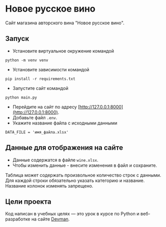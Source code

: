 # Новое русское вино

Сайт магазина авторского вина "Новое русское вино".

## Запуск

- Установите виртуальное окружение командой 
```
python -m venv venv
```
- Установите зависимости командой 
```
pip install -r requirements.txt
```
- Запустите сайт командой
```
python main.py
```
- Перейдите на сайт по адресу [http://127.0.0.1:8000](http://127.0.0.1:8000).
- Добавьте файл `.env`.
- Укажите название файла с исходными данными
```
DATA_FILE = 'имя_файла.xlsx'
```

## Данные для отображения на сайте

- Данные содержатся в файле `wine.xlsx`.
- Чтобы изменить данные - внесите изменения в файл и сохраните.
  
Таблица может содержать произвольное количество строк с данными. Для каждой строки обязательно указать категорию и название.
Название колонок изменять запрещено.



## Цели проекта

Код написан в учебных целях — это урок в курсе по Python и веб-разработке на сайте [Devman](https://dvmn.org).
